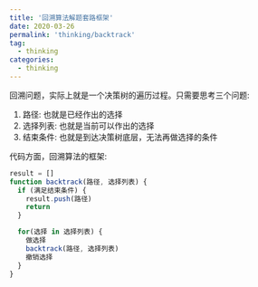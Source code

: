 ```yaml
---
title: '回溯算法解题套路框架'
date: 2020-03-26
permalink: 'thinking/backtrack'
tag:
  - thinking
categories:
  - thinking
---
```


回溯问题，实际上就是一个决策树的遍历过程。只需要思考三个问题:

1. 路径: 也就是已经作出的选择
2. 选择列表: 也就是当前可以作出的选择
3. 结束条件: 也就是到达决策树底层，无法再做选择的条件

代码方面，回溯算法的框架:

```js
result = []
function backtrack(路径, 选择列表) {
  if (满足结束条件) {
    result.push(路径)
    return
  }

  for(选择 in 选择列表) {
    做选择
    backtrack(路径, 选择列表)
    撤销选择
  }
}
```
